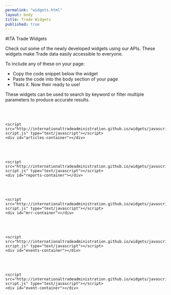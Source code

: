 ```yaml
---
permalink: "widgets.html"
layout: body
title: Trade Widgets
published: true
---
```


#ITA Trade Widgets


Check out some of the newly developed widgets using our APIs. These widgets make Trade data easily accessible to everyone. 

To include any of these on your page: 

 * Copy the code snippet below the widget
 * Paste the code into the body section of your page 
 * Thats it. Now their ready to use!
 
These widgets can be used to search by keyword or filter multiple parameters to produce accurate results. 

</br>

<script src="http://ajsingh273.github.io/widgets/javascripts/articles-script.js" type="text/javascript"></script>
<div id="articles-container"></div>

</br>

	<script src="http://internationaltradeadministration.github.io/widgets/javascripts/articles-script.js" type="text/javascript"></script>
	<div id="articles-container"></div>
	
</br>

<script src="http://ajsingh273.github.io/widgets/javascripts/reports-script.js" type="text/javascript"></script>
<div id="reports-container"></div>

</br>

	<script src="http://internationaltradeadministration.github.io/widgets/javascripts/reports-script.js" type="text/javascript"></script>
	<div id="reports-container"></div>

</br>	

<script src="http://ajsingh273.github.io/widgets/javascripts/mrr-script.js" type="text/javascript"></script>
<div id="mrr-container"></div>

</br>

	<script src="http://internationaltradeadministration.github.io/widgets/javascripts/mrr-script.js" type="text/javascript"></script>
	<div id="mrr-container"></div>
	
</br>
	
<script src="http://ajsingh273.github.io/widgets/javascripts/events-script.js" type="text/javascript"></script>
<div id="events-container"></div>

</br>

	<script src="http://internationaltradeadministration.github.io/widgets/javascripts/events-script.js" type="text/javascript"></script>
	<div id="events-container"></div>

</br>
	
<script src="http://ajsingh273.github.io/widgets/javascripts/event-script.js" type="text/javascript"></script>
<div id="event-container"></div>

</br>

	<script src="http://internationaltradeadministration.github.io/widgets/javascripts/event-script.js" type="text/javascript"></script>
	<div id="event-container"></div>